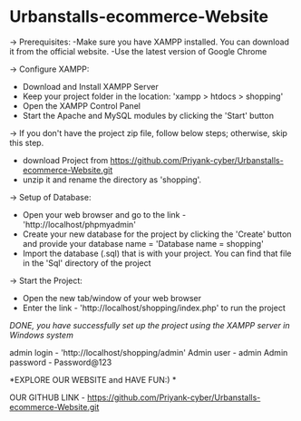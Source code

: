 # Urbanstalls-ecommerce-Website
-> Prerequisites:
-Make sure you have XAMPP installed. You can download it from the official website.
-Use the latest version of Google Chrome

-> Configure XAMPP:
- Download and Install XAMPP Server
- Keep your project folder in the location: 'xampp > htdocs > shopping'
- Open the XAMPP Control Panel
- Start the Apache and MySQL modules by clicking the 'Start' button

-> If you don't have the project zip file, follow below steps; otherwise, skip this step.
- download Project from https://github.com/Priyank-cyber/Urbanstalls-ecommerce-Website.git
- unzip it and rename the directory as 'shopping'.

-> Setup of Database:
- Open your web browser and go to the link - 'http://localhost/phpmyadmin' 
- Create your new database for the project by clicking the 'Create' button
  and provide your database name = 'Database name = shopping'
- Import the database (.sql) that is with your project. You can find that file 
  in the 'Sql' directory of the project

-> Start the Project:
- Open the new tab/window of your web browser
- Enter the link - 'http://localhost/shopping/index.php' to run the project

*DONE, you have successfully set up the project using the XAMPP server in 
 Windows system*

admin login - 'http://localhost/shopping/admin' 
Admin user - admin
Admin password - Password@123

*EXPLORE OUR WEBSITE and HAVE FUN:) *

OUR GITHUB LINK - https://github.com/Priyank-cyber/Urbanstalls-ecommerce-Website.git 
